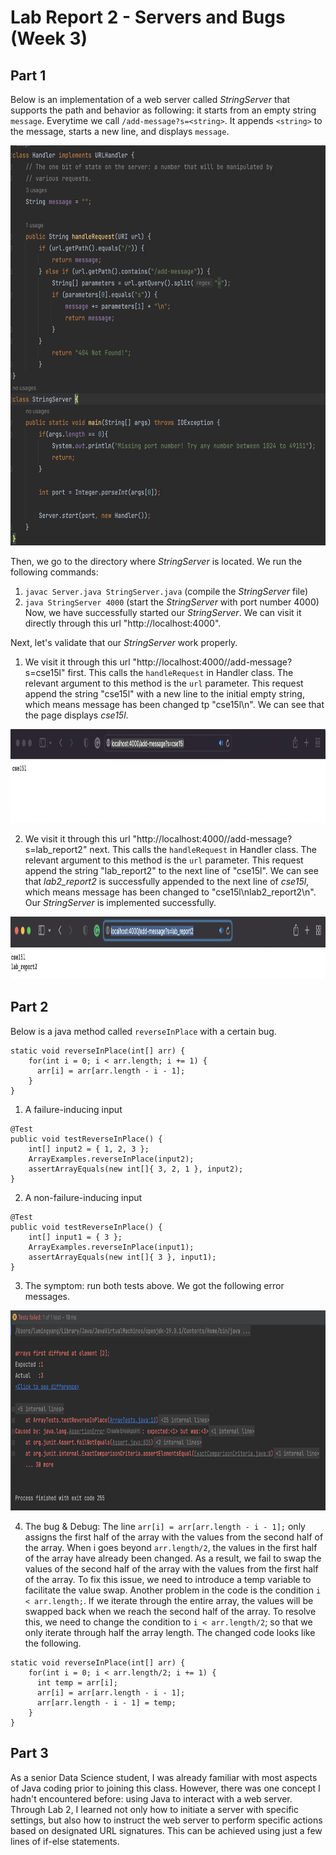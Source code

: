 # Lab Report 2 - Servers and Bugs (Week 3)

## Part 1
Below is an implementation of a web server called *StringServer* that supports the path and behavior as following: it starts from an empty string `message`. Everytime we call `/add-message?s=<string>`. It appends `<string>` to the message, starts a new line, and displays `message`.

<img src="lab2_img/stringserver.png" alt="Image" width="640" height="640">

Then, we go to the directory where *StringServer* is located. We run the following commands:
1. `javac Server.java StringServer.java` (compile the  *StringServer* file)
2. `java StringServer 4000` (start the *StringServer* with port number 4000)
Now, we have successfully started our *StringServer*. We can visit it directly through this url "http://localhost:4000".

Next, let's validate that our *StringServer* work properly.
1. We visit it through this url "http://localhost:4000//add-message?s=cse15l" first. This calls the `handleRequest` in Handler class. The relevant argument to this method is the `url` parameter. This request append the string "cse15l" with a new line to the initial empty string, which means message has been changed tp "cse15l\n". We can see that the page displays *cse15l*.
<img src="lab2_img/firststring.png" alt="Image" width="1000" height="150">

2. We visit it through this url "http://localhost:4000//add-message?s=lab_report2" next. This calls the `handleRequest` in Handler class. The relevant argument to this method is the `url` parameter. This request append the string "lab_report2" to the next line of "cse15l". We can see that *lab2_report2* is successfully appended to the next line of *cse15l*, which means message has been changed to "cse15l\nlab2_report2\n". Our *StringServer* is implemented successfully.
<img src="lab2_img/secondstring.png" alt="Image" width="1000" height="100">


## Part 2
Below is a java method called `reverseInPlace` with a certain bug. 
```
static void reverseInPlace(int[] arr) {
    for(int i = 0; i < arr.length; i += 1) {
      arr[i] = arr[arr.length - i - 1];
    }
}
```
1. A failure-inducing input
```
@Test 
public void testReverseInPlace() {
    int[] input2 = { 1, 2, 3 };
    ArrayExamples.reverseInPlace(input2);
    assertArrayEquals(new int[]{ 3, 2, 1 }, input2);
}
```

2. A non-failure-inducing input
```
@Test 
public void testReverseInPlace() {
    int[] input1 = { 3 };
    ArrayExamples.reverseInPlace(input1);
    assertArrayEquals(new int[]{ 3 }, input1);
}
```

3. The symptom: run both tests above. We got the following error messages.
<img src="lab2_img/symptom.png" alt="Image" width="800" height="320">

4. The bug & Debug:
The line `arr[i] = arr[arr.length - i - 1];` only assigns the first half of the array with the values from the second half of the array. When i goes beyond `arr.length/2`, the values in the first half of the array have already been changed. As a result, we fail to swap the values of the second half of the array with the values from the first half of the array. To fix this issue, we need to introduce a temp variable to facilitate the value swap. Another problem in the code is the condition `i < arr.length;`. If we iterate through the entire array, the values will be swapped back when we reach the second half of the array. To resolve this, we need to change the condition to `i < arr.length/2`; so that we only iterate through half the array length. The changed code looks like the following.
```
static void reverseInPlace(int[] arr) {
    for(int i = 0; i < arr.length/2; i += 1) {
      int temp = arr[i];
      arr[i] = arr[arr.length - i - 1];
      arr[arr.length - i - 1] = temp;
    }
}
```
## Part 3
As a senior Data Science student, I was already familiar with most aspects of Java coding prior to joining this class. However, there was one concept I hadn't encountered before: using Java to interact with a web server. Through Lab 2, I learned not only how to initiate a server with specific settings, but also how to instruct the web server to perform specific actions based on designated URL signatures. This can be achieved using just a few lines of if-else statements.
